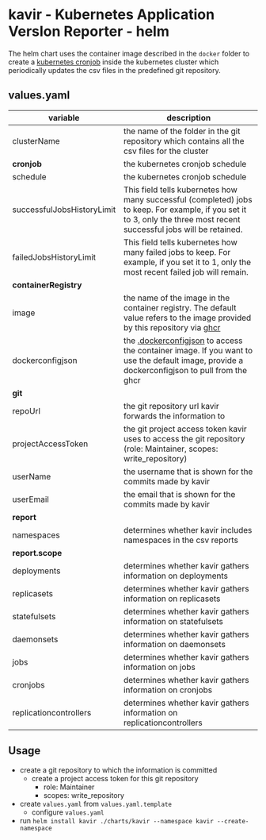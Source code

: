 # kavir - **K**ubernetes **A**pplication **V**ers**I**on **R**eporter - helm

The helm chart uses the container image described in the `docker` folder to create a [kubernetes cronjob](https://kubernetes.io/docs/concepts/workloads/controllers/cron-jobs/) inside the kubernetes cluster which periodically updates the csv files in the predefined git repository.

## values.yaml

| variable                   | description                                                                                   |
| -------------------------- | --------------------------------------------------------------------------------------------- |
| clusterName                | the name of the folder in the git repository which contains all the csv files for the cluster |
| **cronjob**                | the kubernetes cronjob schedule                                                               |
| schedule                   | the kubernetes cronjob schedule                                                               |
| successfulJobsHistoryLimit | This field tells kubernetes how many successful (completed) jobs to keep. For example, if you set it to 3, only the three most recent successful jobs will be retained. |
| failedJobsHistoryLimit     | This field tells kubernetes how many failed jobs to keep. For example, if you set it to 1, only the most recent failed job will remain. |
| **containerRegistry**      |                                                                                               |
| image                      | the name of the image in the container registry. The default value refers to the image provided by this repository via [ghcr](https://docs.github.com/en/packages/working-with-a-github-packages-registry/working-with-the-container-registry) |
| dockerconfigjson           | the [.dockerconfigjson](https://kubernetes.io/docs/tasks/configure-pod-container/pull-image-private-registry/) to access the container image. If you want to use the default image, provide a dockerconfigjson to pull from the ghcr |
| **git**                    |                                                                                               |
| repoUrl                    | the git repository url kavir forwards the information to                                      |
| projectAccessToken         | the git project access token kavir uses to access the git repository (role: Maintainer, scopes: write_repository) |
| userName                   | the username that is shown for the commits made by kavir                                      |
| userEmail                  | the email that is shown for the commits made by kavir                                         |
| **report**                 |                                                                                               |
| namespaces                 | determines whether kavir includes namespaces in the csv reports                               |
| **report.scope**           |                                                                                               |
| deployments                | determines whether kavir gathers information on deployments                                   |
| replicasets                | determines whether kavir gathers information on replicasets                                   |
| statefulsets               | determines whether kavir gathers information on statefulsets                                  |
| daemonsets                 | determines whether kavir gathers information on daemonsets                                    |
| jobs                       | determines whether kavir gathers information on jobs                                          |
| cronjobs                   | determines whether kavir gathers information on cronjobs                                      |
| replicationcontrollers     | determines whether kavir gathers information on replicationcontrollers                        |

## Usage

* create a git repository to which the information is committed
  * create a project access token for this git repository
    * role: Maintainer
    * scopes: write_repository
* create `values.yaml` from `values.yaml.template`
  * configure `values.yaml`
* run `helm install kavir ./charts/kavir --namespace kavir --create-namespace`
